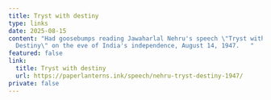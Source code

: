 ```yaml
---
title: Tryst with destiny
type: links
date: 2025-08-15
content: "Had goosebumps reading Jawaharlal Nehru's speech \"Tryst with
  Destiny\" on the eve of India's independence, August 14, 1947.   "
featured: false
link:
  title: Tryst with destiny
  url: https://paperlanterns.ink/speech/nehru-tryst-destiny-1947/
private: false
---
```

